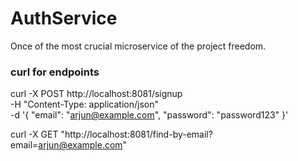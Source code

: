 # AuthService
Once of the most crucial microservice of the project freedom.



### curl for endpoints

curl -X POST http://localhost:8081/signup \
-H "Content-Type: application/json" \
-d '{
"email": "arjun@example.com",
"password": "password123"
}'

curl -X GET "http://localhost:8081/find-by-email?email=arjun@example.com"

